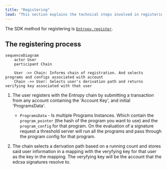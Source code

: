 ```yaml
---
title: "Registering"
lead: "This section explains the technical steps involved in registering a user account on the Entropy network, including the selection of programs and configurations, and the generation of a verifying key."
---
```


The SDK method for registering is [`Entropy.register`](https://github.com/entropyxyz/sdk/blob/main/README.md#register).

## The registering process

```mermaid
sequenceDiagram
    actor User
    participant Chain

    User ->> Chain: Informs chain of registration. And selects programs and configs associated with account
    Chain ->> User: Selects user's derivation path and returns verifying key associated with that user
```

1. The user registers with the Entropy chain by submitting a transaction from any account containing the 'Account Key', and initial 'ProgramsData'. 
    * ```ProgramsData``` - Is multiple Programs Instances. Which contain the ```program_pointer``` (the hash of the program you want to use) and the ```program_config``` for that program. On the evaluation of a signature request a threshold server will run all the programs and pass through the program config for that program.

1. The chain selects a derivation path based on a running count and stores said user information in a mapping with the veryfying key for that user as the key in the mapping. The veryfying key will be the account that the edcsa signatures resolve to. 
